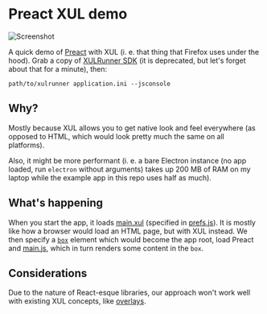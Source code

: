 # Preact XUL demo

![Screenshot](https://cloud.githubusercontent.com/assets/1298948/21626529/15632900-d22b-11e6-953f-faeefb50c39a.png)

A quick demo of [Preact][] with XUL (i. e. that thing that Firefox uses under
the hood). Grab a copy of [XULRunner SDK][] (it is deprecated, but let's forget
about that for a minute), then:

```
path/to/xulrunner application.ini --jsconsole
```

[Preact]: https://preactjs.com/
[XULRunner SDK]: http://ftp.mozilla.org/pub/xulrunner/releases/latest/sdk/


## Why?

Mostly because XUL allows you to get native look and feel everywhere (as
opposed to HTML, which would look pretty much the same on all platforms).

Also, it might be more performant (i. e. a bare Electron instance (no app
loaded, run `electron` without arguments) takes up 200 MB of RAM on my laptop
while the example app in this repo uses half as much).


## What's happening

When you start the app, it loads [main.xul][] (specified in [prefs.js][]).
It is mostly like how a browser would load an HTML page, but with XUL instead.
We then specify a [`box`][box] element which would become the app root,
load Preact and [main.js][], which in turn renders some content in the `box`.

[main.xul]: chrome/content/main.xul
[main.js]: chrome/content/main.xul
[prefs.js]: defaults/preferences/prefs.js

[box]: https://developer.mozilla.org/en-US/docs/Mozilla/Tech/XUL/box


## Considerations

Due to the nature of React-esque libraries, our approach won't work well
with existing XUL concepts, like [overlays][].

[overlays]: https://developer.mozilla.org/en-US/docs/Mozilla/Tech/XUL/Overlays
